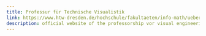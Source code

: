 ```yaml
---
title: Professur für Technische Visualistik
link: https://www.htw-dresden.de/hochschule/fakultaeten/info-math/ueber-uns/personen/professuren/prof-dr-dietrich-kammer
description: official website of the professorship vor visual engineering at the University of Applied Sciences Dresden. Established in March 2019.
---
```

